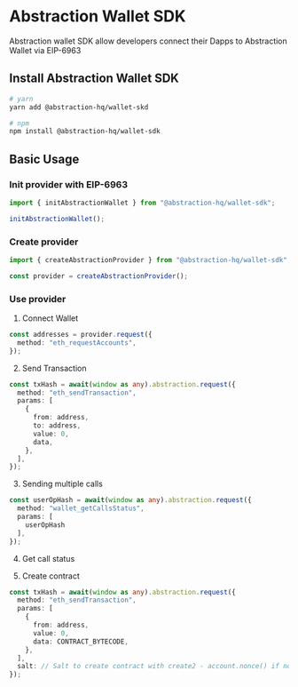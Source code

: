 # Abstraction Wallet SDK

Abstraction wallet SDK allow developers connect their Dapps to Abstraction Wallet via EIP-6963

## Install Abstraction Wallet SDK

```sh
# yarn
yarn add @abstraction-hq/wallet-skd
```

```sh
# npm
npm install @abstraction-hq/wallet-sdk
```

## Basic Usage

### Init provider with EIP-6963

```typescript
import { initAbstractionWallet } from "@abstraction-hq/wallet-sdk";

initAbstractionWallet();
```

### Create provider

```typescript
import { createAbstractionProvider } from "@abstraction-hq/wallet-sdk";

const provider = createAbstractionProvider();
```

### Use provider
1. Connect Wallet

```typescript
const addresses = provider.request({
  method: "eth_requestAccounts",
});
```

2. Send Transaction

```typescript
const txHash = await(window as any).abstraction.request({
  method: "eth_sendTransaction",
  params: [
    {
      from: address,
      to: address,
      value: 0,
      data,
    },
  ],
});
```

3. Sending multiple calls
```typescript
const userOpHash = await(window as any).abstraction.request({
  method: "wallet_getCallsStatus",
  params: [
    userOpHash
  ],
});
```

4. Get call status


5. Create contract
```typescript
const txHash = await(window as any).abstraction.request({
  method: "eth_sendTransaction",
  params: [
    {
      from: address,
      value: 0,
      data: CONTRACT_BYTECODE,
    },
  ],
  salt: // Salt to create contract with create2 - account.nonce() if not provide
});
```
